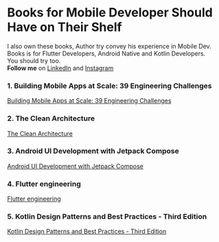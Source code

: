 # Books for Mobile Developer Should Have on Their Shelf

I also own these books, Author try convey his experience in Mobile Dev. </br>
Books is for Flutter Developers, Android Native and Kotlin Developers. </br>
You should try too.</br>
**Follow me** on [LinkedIn](https://linktr.ee/theshivamlko) and [Instagram](https://www.instagram.com/navokitech)

### 1. Building Mobile Apps at Scale: 39 Engineering Challenges
<a href="https://amzn.to/48GvC5C" target="_blank">Building Mobile Apps at Scale: 39 Engineering Challenges</a>

### 2. The Clean Architecture
<a href="https://amzn.to/3YKN0lc" target="_blank">The Clean Architecture</a>

### 3. Android UI Development with Jetpack Compose
<a href="https://amzn.to/3O3uHCM" target="_blank">Android UI Development with Jetpack Compose</a>

### 4. Flutter engineering
<a href="https://www.flutterengineering.io" target="_blank">Flutter engineering</a>

### 5. Kotlin Design Patterns and Best Practices - Third Edition
<a href="https://amzn.to/3Czx6mg" target="_blank">Kotlin Design Patterns and Best Practices - Third Edition</a>
















